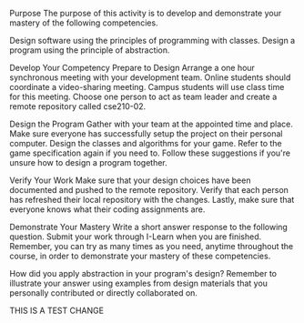 Purpose
The purpose of this activity is to develop and demonstrate your mastery of the following competencies.

Design software using the principles of programming with classes.
Design a program using the principle of abstraction.

Develop Your Competency
Prepare to Design
Arrange a one hour synchronous meeting with your development team. Online students should coordinate a video-sharing meeting. Campus students will use class time for this meeting. Choose one person to act as team leader and create a remote repository called cse210-02.

Design the Program
Gather with your team at the appointed time and place. Make sure everyone has successfully setup the project on their personal computer. Design the classes and algorithms for your game. Refer to the game specification again if you need to.
Follow these suggestions if you're unsure how to design a program together.

Verify Your Work
Make sure that your design choices have been documented and pushed to the remote repository. Verify that each person has refreshed their local repository with the changes. Lastly, make sure that everyone knows what their coding assignments are.

Demonstrate Your Mastery
Write a short answer response to the following question. Submit your work through I-Learn when you are finished. Remember, you can try as many times as you need, anytime throughout the course, in order to demonstrate your mastery of these competencies.

How did you apply abstraction in your program's design?
Remember to illustrate your answer using examples from design materials that you personally contributed or directly collaborated on.


THIS IS A TEST CHANGE